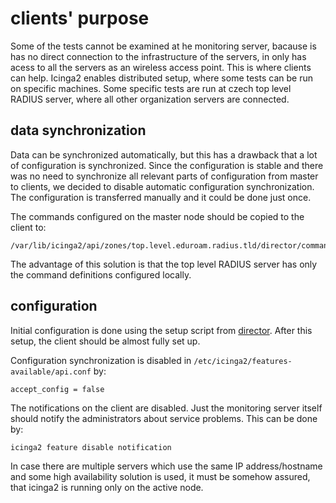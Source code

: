 # clients' purpose

Some of the tests cannot be examined at he monitoring server, 
bacause is has no direct connection to the infrastructure of the servers, in only has acess to all the servers as an wireless access point.
This is where clients can help. Icinga2 enables distributed setup, where some tests can be run on specific machines.
Some specific tests are run at czech top level RADIUS server, where all other organization servers are connected.

## data synchronization

Data can be synchronized automatically, but this has a drawback that a lot of configuration is synchronized.
Since the configuration is stable and there was no need to synchronize all relevant parts of configuration from master
to clients, we decided to disable automatic configuration synchronization.
The configuration is transferred manually and it could be done just once.

The commands configured on the master node should be copied to the client to:

```
/var/lib/icinga2/api/zones/top.level.eduroam.radius.tld/director/commands.conf
```

The advantage of this solution is that the top level RADIUS server has only the command definitions configured locally.

## configuration

Initial configuration is done using the setup script from [director](https://github.com/CESNET/eduroam-icinga/blob/master/doc/director_config.md#client-setup).
After this setup, the client should be almost fully set up.

Configuration synchronization is disabled in `/etc/icinga2/features-available/api.conf` by:
```
accept_config = false
```

The notifications on the client are disabled.
Just the monitoring server itself should notify the administrators about service problems.
This can be done by:
```
icinga2 feature disable notification
```

In case there are multiple servers which use the same IP address/hostname and some high availability
solution is used, it must be somehow assured, that icinga2 is running only on the active node.
